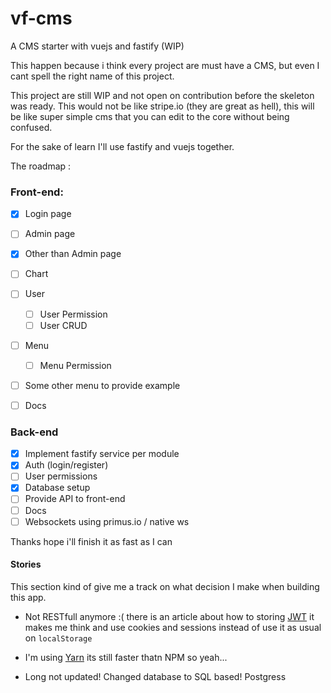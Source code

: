 # vf-cms
A CMS starter with vuejs and fastify (WIP)

This happen because i think every project are must have a CMS, but even I cant spell the right name of this project.

This project are still WIP and not open on contribution before the skeleton was ready. This would not be like stripe.io (they are great as hell), this will be like super simple cms that you can edit to the core without being confused.

For the sake of learn I'll use fastify and vuejs together.

The roadmap :

### Front-end:
  - [x] Login page
  - [ ] Admin page
  - [x] Other than Admin page
  - [ ] Chart
  - [ ] User
    - [ ] User Permission
    - [ ] User CRUD
  - [ ] Menu
    - [ ] Menu Permission
  - [ ] Some other menu to provide example
  - [ ] Docs


### Back-end
  - [x] Implement fastify service per module
  - [x] Auth (login/register)
  - [ ] User permissions
  - [x] Database setup
  - [ ] Provide API to front-end
  - [ ] Docs
  - [ ] Websockets using primus.io / native ws

  Thanks hope i'll finish it as fast as I can

#### Stories

This section kind of give me a track on what decision I make when building this app.

- Not RESTfull anymore :( there is an article about how to storing [JWT](https://stormpath.com/blog/where-to-store-your-jwts-cookies-vs-html5-web-storage) it makes me think and use cookies and sessions instead of use it as usual on `localStorage`

- I'm using [Yarn](https://yarnpkg.com/en/) its still faster thatn NPM so yeah...
- Long not updated! Changed database to SQL based! Postgress
